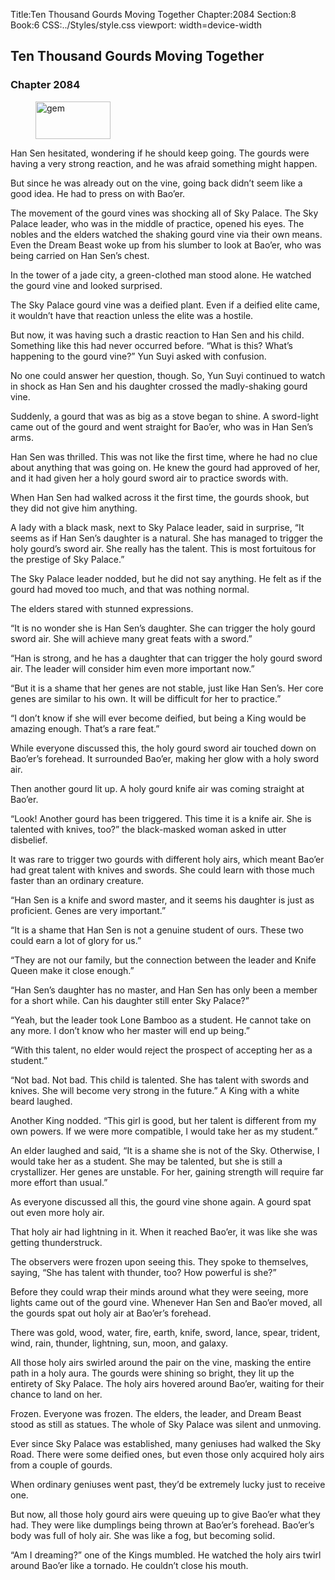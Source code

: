 Title:Ten Thousand Gourds Moving Together 
Chapter:2084 
Section:8 
Book:6 
CSS:../Styles/style.css 
viewport: width=device-width
  
## Ten Thousand Gourds Moving Together
### Chapter 2084
  
<figure>
	<img src="../Images/gem.gif" alt="gem" id="gem" width="120" height="60" />
</figure>
  

  
Han Sen hesitated, wondering if he should keep going. The gourds were having a very strong reaction, and he was afraid something might happen.

But since he was already out on the vine, going back didn’t seem like a good idea. He had to press on with Bao’er.

The movement of the gourd vines was shocking all of Sky Palace. The Sky Palace leader, who was in the middle of practice, opened his eyes. The nobles and the elders watched the shaking gourd vine via their own means. Even the Dream Beast woke up from his slumber to look at Bao’er, who was being carried on Han Sen’s chest.

In the tower of a jade city, a green-clothed man stood alone. He watched the gourd vine and looked surprised.

The Sky Palace gourd vine was a deified plant. Even if a deified elite came, it wouldn’t have that reaction unless the elite was a hostile.

But now, it was having such a drastic reaction to Han Sen and his child. Something like this had never occurred before. “What is this? What’s happening to the gourd vine?” Yun Suyi asked with confusion.

No one could answer her question, though. So, Yun Suyi continued to watch in shock as Han Sen and his daughter crossed the madly-shaking gourd vine.

Suddenly, a gourd that was as big as a stove began to shine. A sword-light came out of the gourd and went straight for Bao’er, who was in Han Sen’s arms.

Han Sen was thrilled. This was not like the first time, where he had no clue about anything that was going on. He knew the gourd had approved of her, and it had given her a holy gourd sword air to practice swords with.

When Han Sen had walked across it the first time, the gourds shook, but they did not give him anything.

A lady with a black mask, next to Sky Palace leader, said in surprise, “It seems as if Han Sen’s daughter is a natural. She has managed to trigger the holy gourd’s sword air. She really has the talent. This is most fortuitous for the prestige of Sky Palace.”

The Sky Palace leader nodded, but he did not say anything. He felt as if the gourd had moved too much, and that was nothing normal.

The elders stared with stunned expressions.

“It is no wonder she is Han Sen’s daughter. She can trigger the holy gourd sword air. She will achieve many great feats with a sword.”

“Han is strong, and he has a daughter that can trigger the holy gourd sword air. The leader will consider him even more important now.”

“But it is a shame that her genes are not stable, just like Han Sen’s. Her core genes are similar to his own. It will be difficult for her to practice.”

“I don’t know if she will ever become deified, but being a King would be amazing enough. That’s a rare feat.”

While everyone discussed this, the holy gourd sword air touched down on Bao’er’s forehead. It surrounded Bao’er, making her glow with a holy sword air.

Then another gourd lit up. A holy gourd knife air was coming straight at Bao’er.

“Look! Another gourd has been triggered. This time it is a knife air. She is talented with knives, too?” the black-masked woman asked in utter disbelief.

It was rare to trigger two gourds with different holy airs, which meant Bao’er had great talent with knives and swords. She could learn with those much faster than an ordinary creature.

“Han Sen is a knife and sword master, and it seems his daughter is just as proficient. Genes are very important.”

“It is a shame that Han Sen is not a genuine student of ours. These two could earn a lot of glory for us.”

“They are not our family, but the connection between the leader and Knife Queen make it close enough.”

“Han Sen’s daughter has no master, and Han Sen has only been a member for a short while. Can his daughter still enter Sky Palace?”

“Yeah, but the leader took Lone Bamboo as a student. He cannot take on any more. I don’t know who her master will end up being.”

“With this talent, no elder would reject the prospect of accepting her as a student.”

“Not bad. Not bad. This child is talented. She has talent with swords and knives. She will become very strong in the future.” A King with a white beard laughed.

Another King nodded. “This girl is good, but her talent is different from my own powers. If we were more compatible, I would take her as my student.”

An elder laughed and said, “It is a shame she is not of the Sky. Otherwise, I would take her as a student. She may be talented, but she is still a crystallizer. Her genes are unstable. For her, gaining strength will require far more effort than usual.”

As everyone discussed all this, the gourd vine shone again. A gourd spat out even more holy air.

That holy air had lightning in it. When it reached Bao’er, it was like she was getting thunderstruck.

The observers were frozen upon seeing this. They spoke to themselves, saying, “She has talent with thunder, too? How powerful is she?”

Before they could wrap their minds around what they were seeing, more lights came out of the gourd vine. Whenever Han Sen and Bao’er moved, all the gourds spat out holy air at Bao’er’s forehead.

There was gold, wood, water, fire, earth, knife, sword, lance, spear, trident, wind, rain, thunder, lightning, sun, moon, and galaxy.

All those holy airs swirled around the pair on the vine, masking the entire path in a holy aura. The gourds were shining so bright, they lit up the entirety of Sky Palace. The holy airs hovered around Bao’er, waiting for their chance to land on her.

Frozen. Everyone was frozen. The elders, the leader, and Dream Beast stood as still as statues. The whole of Sky Palace was silent and unmoving.

Ever since Sky Palace was established, many geniuses had walked the Sky Road. There were some deified ones, but even those only acquired holy airs from a couple of gourds.

When ordinary geniuses went past, they’d be extremely lucky just to receive one.

But now, all those holy gourd airs were queuing up to give Bao’er what they had. They were like dumplings being thrown at Bao’er’s forehead. Bao’er’s body was full of holy air. She was like a fog, but becoming solid.

“Am I dreaming?” one of the Kings mumbled. He watched the holy airs twirl around Bao’er like a tornado. He couldn’t close his mouth.